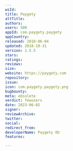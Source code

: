 ```yaml
---
wsId: 
title: Paygety
altTitle: 
authors: 
users: 500
appId: com.paygety.paygety
appCountry: 
released: 2018-06-04
updated: 2018-10-31
version: 1.5.5
stars: 
ratings: 
reviews: 
size: 
website: https://paygety.com
repository: 
issue: 
icon: com.paygety.paygety.png
bugbounty: 
meta: obsolete
verdict: fewusers
date: 2023-06-02
signer: 
reviewArchive: 
twitter: 
social: 
redirect_from: 
developerName: Paygety OU
features: 

---
```


